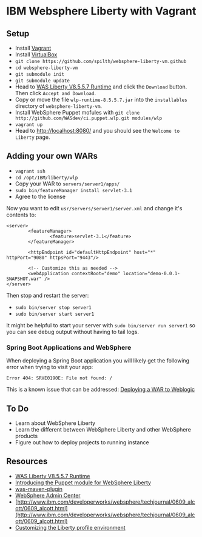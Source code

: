 # IBM Websphere Liberty with Vagrant

## Setup

- Install [Vagrant](https://www.vagrantup.com/)
- Install [VirtualBox](https://www.virtualbox.org/wiki/Downloads)
- `git clone https://github.com/spilth/websphere-liberty-vm.github` 
- `cd websphere-liberty-vm`
- `git submodule init`
- `git submodule update`
- Head to [WAS Liberty V8.5.5.7 Runtime](https://developer.ibm.com/wasdev/downloads/#asset/runtimes-8.5.5-wlp-runtime) and click the `Download` button. Then click `Accept and Download`.
- Copy or move the file `wlp-runtime-8.5.5.7.jar` into the `installables` directory of `websphere-liberty-vm`.
- Install WebSphere Puppet mofules with `git clone http://github.com/WASdev/ci.puppet.wlp.git modules/wlp`
- `vagrant up`
- Head to <http://localhost:8080/> and you should see the `Welcome to Liberty` page.

## Adding your own WARs

- `vagrant ssh`
- `cd /opt/IBM/liberty/wlp`
- Copy your WAR to `servers/server1/apps/`
- `sudo bin/featureManager install servlet-3.1`
- Agree to the license

Now you want to edit `usr/servers/server1/server.xml` and change it's contents to:

    <server>
            <featureManager>
                    <feature>servlet-3.1</feature>
            </featureManager>

            <httpEndpoint id="defaultHttpEndpoint" host="*" httpPort="9080" httpsPort="9443"/>

            <!-- Customize this as needed -->
            <webApplication contextRoot="demo" location="demo-0.0.1-SNAPSHOT.war" />
    </server>

Then stop and restart the server:

- `sudo bin/server stop server1`
- `sudo bin/server start server1`

It might be helpful to start your server with `sudo bin/server run server1` so you can see debug output without having to tail logs.

### Spring Boot Applications and WebSphere

When deploying a Spring Boot application you will likely get the following error when trying to visit your app:

    Error 404: SRVE0190E: File not found: /

This is a known issue that can be addressed: [Deploying a WAR to Weblogic](http://docs.spring.io/spring-boot/docs/current/reference/html/howto-traditional-deployment.html#howto-weblogic)

## To Do

- Learn about WebSphere Liberty
- Learn the different between WebSphere Liberty and other WebSphere products
- Figure out how to deploy projects to running instance

## Resources

- [WAS Liberty V8.5.5.7 Runtime](https://developer.ibm.com/wasdev/downloads/#asset/runtimes-8.5.5-wlp-runtime)
- [Introducing the Puppet module for WebSphere Liberty](https://developer.ibm.com/wasdev/docs/introducing-puppet-module-websphere-liberty/)
- [was-maven-plugin](https://github.com/orctom/was-maven-plugin)
- [WebSphere Admin Center](https://developer.ibm.com/wasdev/downloads/#asset/features-com.ibm.websphere.appserver.adminCenter-1.0)
- [http://www.ibm.com/developerworks/websphere/techjournal/0609_alcott/0609_alcott.html](http://www.ibm.com/developerworks/websphere/techjournal/0609_alcott/0609_alcott.html)
- [Customizing the Liberty profile environment](https://www-01.ibm.com/support/knowledgecenter/was_beta_liberty/com.ibm.websphere.wlp.nd.multiplatform.doc/ae/twlp_admin_customvars.html)
